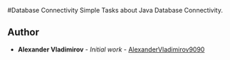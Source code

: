 #Database Connectivity
Simple Tasks about Java Database Connectivity. 

## Author
* **Alexander Vladimirov** - *Initial work* - [AlexanderVladimirov9090](https://github.com/AlexanderVladimirov9090)

